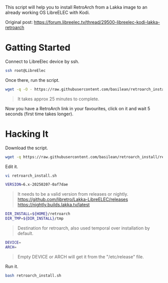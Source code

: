 This script will help you to install RetroArch from a Lakka image to an already working OS LibreELEC with Kodi.

Original post: https://forum.libreelec.tv/thread/29500-libreelec-kodi-lakka-retroarch

# Gatting Started
Connect to LibreElec device by ssh.
```bash
ssh root@LibreElec
```

Once there, run the script.
```bash
wget -q -O - https://raw.githubusercontent.com/basilean/retroarch_install/refs/heads/main/retroarch_install.sh | bash
```
> It takes approx 25 minutes to complete.

Now you have a RetroArch link in your favourites, click on it and wait 5 seconds (first time takes longer).

# Hacking It
Download the script.
```bash
wget -q https://raw.githubusercontent.com/basilean/retroarch_install/refs/heads/main/retroarch_install.sh
```

Edit it.
```bash
vi retroarch_install.sh
```

```bash
VERSION=6.x-20250207-0af7dae
```
> It needs to be a valid version from releases or nightly.
> https://github.com/libretro/Lakka-LibreELEC/releases
> https://nightly.builds.lakka.tv/latest 

```bash
DIR_INSTALL=${HOME}/retroarch
DIR_TMP=${DIR_INSTALL}/tmp
```
> Destination for retroarch, also used temporal over installation by default.

```bash
DEVICE=
ARCH=
```
> Empty DEVICE or ARCH will get it from the "/etc/release" file.

Run it.
```bash
bash retroarch_install.sh
```
